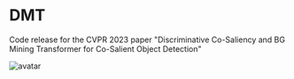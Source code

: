# DMT
Code release for the CVPR 2023 paper "Discriminative Co-Saliency and BG Mining Transformer for Co-Salient Object Detection"

![avatar](structure.png)
